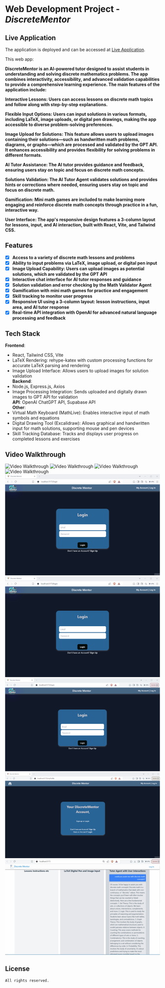 # Web Development Project - *DiscreteMentor*

## Live Application

The application is deployed and can be accessed at [Live Application](https://discrete-mentor-16b9a1c9e019.herokuapp.com/).

This web app: 

**DiscreteMentor is an AI-powered tutor designed to assist students in understanding and solving discrete mathematics problems. The app combines interactivity, accessibility, and advanced validation capabilities to provide a comprehensive learning experience. The main features of the application include:**  
  
**Interactive Lessons: Users can access lessons on discrete math topics and follow along with step-by-step explanations.**  
  
**Flexible Input Options: Users can input solutions in various formats, including LaTeX, image uploads, or digital pen drawings, making the app accessible to diverse problem-solving preferences.**  
  
**Image Upload for Solutions: This feature allows users to upload images containing their solutions—such as handwritten math problems, diagrams, or graphs—which are processed and validated by the GPT API. It enhances accessibility and provides flexibility for solving problems in different formats.**  
  
**AI Tutor Assistance: The AI tutor provides guidance and feedback, ensuring users stay on topic and focus on discrete math concepts.**  
  
**Solutions Validation: The AI Tutor Agent validates solutions and provides hints or corrections where needed, ensuring users stay on topic and focus on discrete math.**  
  
**Gamification: Mini math games are included to make learning more engaging and reinforce discrete math concepts through practice in a fun, interactive way.**  
  
**User Interface: The app's responsive design features a 3-column layout for lessons, input, and AI interaction, built with React, Vite, and Tailwind CSS.**  
  
## Features

- [X] **Access to a variety of discrete math lessons and problems**
- [X] **Ability to input problems via LaTeX, image upload, or digital pen input**  
- [X] **Image Upload Capability: Users can upload images as potential solutions, which are validated by the GPT API**
- [X] **Interactive chat interface for AI tutor responses and guidance**
- [X] **Solution validation and error checking by the Math Validator Agent**
- [X] **Gamification with mini math games for practice and engagement**
- [X] **Skill tracking to monitor user progress**
- [X] **Responsive UI using a 3-column layout: lesson instructions, input area, and AI tutor response**
- [X] **Real-time API integration with OpenAI for advanced natural language processing and feedback**
  
## Tech Stack

**Frontend**:  
- React, Tailwind CSS, Vite  
- LaTeX Rendering: rehype-katex with custom processing functions for accurate LaTeX parsing and rendering  
- Image Upload Interface: Allows users to upload images for solution validation  
**Backend**:  
- Node.js, Express.js, Axios  
- Image Processing Integration: Sends uploaded and digitally drawn images to GPT API for validation  
**API**: OpenAI ChatGPT API, Supabase API  
**Other**:  
- Virtual Math Keyboard (MathLive): Enables interactive input of math symbols and equations  
- Digital Drawing Tool (Excalidraw): Allows graphical and handwritten input for math solutions, supporting mouse and pen devices  
- Skill Tracking Database: Tracks and displays user progress on completed lessons and exercises  

## Video Walkthrough

![Video Walkthrough](./public/demo9.gif)
![Video Walkthrough](./public/demo8.gif)
![Video Walkthrough](./public/demo7.gif) 
![Video Walkthrough](./public/demo6.gif)  
![Video Walkthrough](./public/demo5.gif)  
![Video Walkthrough](./public/demo4.gif)  
![Video Walkthrough](./public/demo3.gif)  
![Video Walkthrough](./public/demo2.gif)  
![Video Walkthrough](./public/demo1.gif)  

## License

    All rights reserved.
